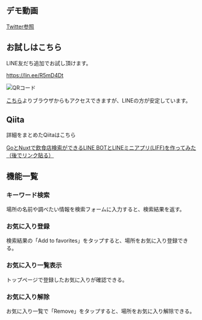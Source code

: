 ## デモ動画
[Twitter参照](https://twitter.com/i/status/1276721223808892929)

## お試しはこちら
LINE友だち追加でお試し頂けます。

https://lin.ee/R5mD4Dt

![QRコード](https://qiita-image-store.s3.ap-northeast-1.amazonaws.com/0/113263/251e4c47-0a88-7f8d-d339-c5153a14ba86.png)

[こちら](https://resto-clip-liff.herokuapp.com/login)よりブラウザからもアクセスできますが、LINEの方が安定しています。

## Qiita
詳細をまとめたQiitaはこちら

[GoとNuxtで飲食店検索ができるLINE BOTとLINEミニアプリ(LIFF)を作ってみた（後でリンク貼る）]()

## 機能一覧
### キーワード検索
場所の名前や調べたい情報を検索フォームに入力すると、検索結果を返す。

### お気に入り登録
検索結果の「Add to favorites」をタップすると、場所をお気に入り登録できる。

### お気に入り一覧表示
トップページで登録したお気に入りが確認できる。

### お気に入り解除
お気に入り一覧で「Remove」をタップすると、場所をお気に入り解除できる。


